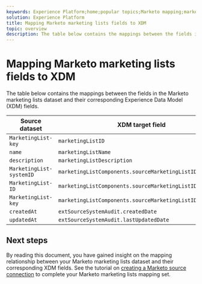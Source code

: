 ```yaml
---
keywords: Experience Platform;home;popular topics;Marketo mapping;marketo mapping;Marking lists mapping;marketing lists mapping;
solution: Experience Platform
title: Mapping Marketo marketing lists fields to XDM
topic: overview
description: The table below contains the mappings between the fields in the Marketo marketing lists dataset and their corresponding XDM fields.
---
```


# Mapping Marketo marketing lists fields to XDM

The table below contains the mappings between the fields in the Marketo marketing lists dataset and their corresponding Experience Data Model (XDM) fields.

| Source dataset | XDM target field |
| -------------- | ---------------- |
| `MarketingList-key` | `marketingListID` |
| `name` | `marketingListName` |
| `description` | `marketingListDescription` |
| `MarketingList-systemID` | `marketingListComponents.sourceMarketingListID.systemID` |
| `MarketingList-ID` | `marketingListComponents.sourceMarketingListID.ID` |
| `MarketingList-key` | `marketingListComponents.sourceMarketingListID.key` |
| `createdAt` | `extSourceSystemAudit.createdDate` |
| `updatedAt` | `extSourceSystemAudit.lastUpdatedDate` |

## Next steps

By reading this document, you have gained insight on the mapping relationship between your Marketo marketing lists dataset and their corresponding XDM fields. See the tutorial on [creating a Marketo source connection](../../../tutorials/ui/create/adobe-applications/marketo.md) to complete your Marketo marketing lists mapping set.
